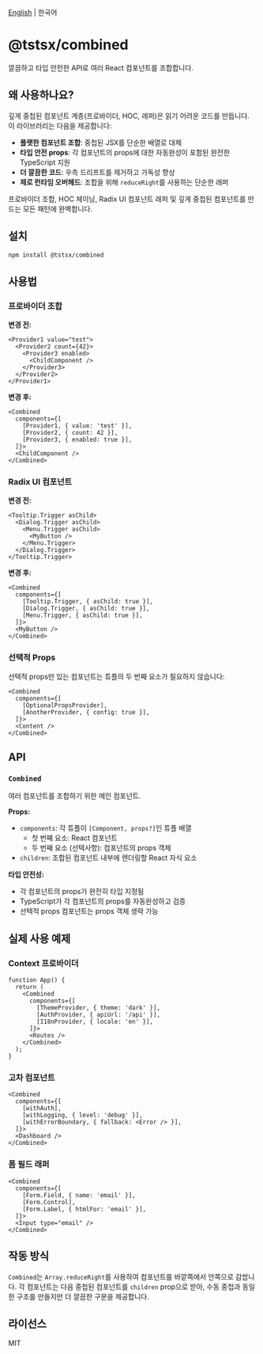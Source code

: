 [English](./README.md) | 한국어

# @tstsx/combined

깔끔하고 타입 안전한 API로 여러 React 컴포넌트를 조합합니다.

## 왜 사용하나요?

깊게 중첩된 컴포넌트 계층(프로바이더, HOC, 래퍼)은 읽기 어려운 코드를 만듭니다. 이 라이브러리는 다음을 제공합니다:

- **플랫한 컴포넌트 조합**: 중첩된 JSX를 단순한 배열로 대체
- **타입 안전 props**: 각 컴포넌트의 props에 대한 자동완성이 포함된 완전한 TypeScript 지원
- **더 깔끔한 코드**: 우측 드리프트를 제거하고 가독성 향상
- **제로 런타임 오버헤드**: 조합을 위해 `reduceRight`를 사용하는 단순한 래퍼

프로바이더 조합, HOC 체이닝, Radix UI 컴포넌트 래퍼 및 깊게 중첩된 컴포넌트를 만드는 모든 패턴에 완벽합니다.

## 설치

```bash
npm install @tstsx/combined
```

## 사용법

### 프로바이더 조합

**변경 전:**
```tsx
<Provider1 value="test">
  <Provider2 count={42}>
    <Provider3 enabled>
      <ChildComponent />
    </Provider3>
  </Provider2>
</Provider1>
```

**변경 후:**
```tsx
<Combined
  components={[
    [Provider1, { value: 'test' }],
    [Provider2, { count: 42 }],
    [Provider3, { enabled: true }],
  ]}>
  <ChildComponent />
</Combined>
```

### Radix UI 컴포넌트

**변경 전:**
```tsx
<Tooltip.Trigger asChild>
  <Dialog.Trigger asChild>
    <Menu.Trigger asChild>
      <MyButton />
    </Menu.Trigger>
  </Dialog.Trigger>
</Tooltip.Trigger>
```

**변경 후:**
```tsx
<Combined
  components={[
    [Tooltip.Trigger, { asChild: true }],
    [Dialog.Trigger, { asChild: true }],
    [Menu.Trigger, { asChild: true }],
  ]}>
  <MyButton />
</Combined>
```

### 선택적 Props

선택적 props만 있는 컴포넌트는 튜플의 두 번째 요소가 필요하지 않습니다:

```tsx
<Combined
  components={[
    [OptionalPropsProvider],
    [AnotherProvider, { config: true }],
  ]}>
  <Content />
</Combined>
```

## API

### `Combined`

여러 컴포넌트를 조합하기 위한 메인 컴포넌트.

**Props:**
- `components`: 각 튜플이 `[Component, props?]`인 튜플 배열
  - 첫 번째 요소: React 컴포넌트
  - 두 번째 요소 (선택사항): 컴포넌트의 props 객체
- `children`: 조합된 컴포넌트 내부에 렌더링할 React 자식 요소

**타입 안전성:**
- 각 컴포넌트의 props가 완전히 타입 지정됨
- TypeScript가 각 컴포넌트의 props를 자동완성하고 검증
- 선택적 props 컴포넌트는 props 객체 생략 가능

## 실제 사용 예제

### Context 프로바이더

```tsx
function App() {
  return (
    <Combined
      components={[
        [ThemeProvider, { theme: 'dark' }],
        [AuthProvider, { apiUrl: '/api' }],
        [I18nProvider, { locale: 'en' }],
      ]}>
      <Routes />
    </Combined>
  );
}
```

### 고차 컴포넌트

```tsx
<Combined
  components={[
    [withAuth],
    [withLogging, { level: 'debug' }],
    [withErrorBoundary, { fallback: <Error /> }],
  ]}>
  <Dashboard />
</Combined>
```

### 폼 필드 래퍼

```tsx
<Combined
  components={[
    [Form.Field, { name: 'email' }],
    [Form.Control],
    [Form.Label, { htmlFor: 'email' }],
  ]}>
  <Input type="email" />
</Combined>
```

## 작동 방식

`Combined`는 `Array.reduceRight`를 사용하여 컴포넌트를 바깥쪽에서 안쪽으로 감쌉니다. 각 컴포넌트는 다음 중첩된 컴포넌트를 `children` prop으로 받아, 수동 중첩과 동일한 구조를 만들지만 더 깔끔한 구문을 제공합니다.

## 라이선스

MIT
